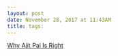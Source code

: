 ```yaml
--- 
layout: post 
date: November 28, 2017 at 11:43AM 
title: tags: 
---
```


[Why Ajit Pai Is Right](https://stratechery.com/2017/why-ajit-pai-is-right/)